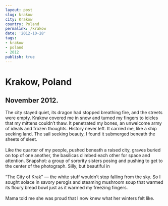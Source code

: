 ```yaml
---
layout: post
slug: krakow
city: Krakow
country: Poland
permalink: /krakow
date: '2012-10-28'
tags:
- krakow
- poland
- 2012
publish: true
---
```


<div class="poem-area">
  <h1>Krakow, Poland</h1>
  <h2>November 2012.</h2>

  <p class="poem">
  The city stayed quiet, its dragon had stopped breathing fire, and the streets were empty. Krakow covered me in snow and turned my fingers to icicles that my mittens couldn’t thaw. It penetrated my bones, an unwelcome army of ideals and frozen thoughts. History never left. It carried me, like a ship seeking land. The sail seeking beauty, I found it submerged beneath the sheets of sleet.
  <br><br>
  Like the quarter of my people, pushed beneath a raised city, graves buried on top of one another, the basilicas climbed each other for space and attention. Snapshot: a group of sorority sisters posing and pushing to get to the center of the photograph. Silly, but beautiful in
  <br><br>
  “The City of Krak” — the white stuff wouldn’t stop falling from the sky. So I sought solace in savory perogis and steaming mushroom soup that warmed its floury bread bowl just as it warmed my freezing fingers.
  <br><br>
  Mama told me she was proud that I now knew what her winters felt like.
  </p>
</div>

<div class="img-area">
  <div class="img-one"></div>
  <div class="img-two"></div>
</div>

<script type="text/javascript">
  WebFontConfig = {
    google: { families: [ 'Gravitas+One::latin', 'Source+Serif+Pro::latin' ] }
  };
  (function() {
    var wf = document.createElement('script');
    wf.src = ('https:' == document.location.protocol ? 'https' : 'http') +
      '://ajax.googleapis.com/ajax/libs/webfont/1/webfont.js';
    wf.type = 'text/javascript';
    wf.async = 'true';
    var s = document.getElementsByTagName('script')[0];
    s.parentNode.insertBefore(wf, s);
  })(); </script>
